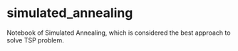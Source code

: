 # simulated_annealing
Notebook of Simulated Annealing, which is considered the best approach to solve TSP problem.

